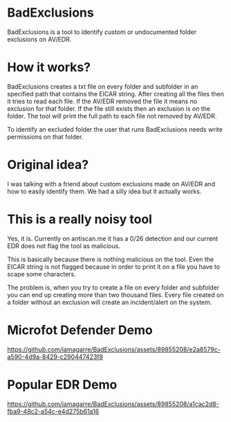 # BadExclusions
BadExclusions is a tool to identify custom or undocumented folder exclusions on AV/EDR.

# How it works?
BadExclusions creates a txt file on every folder and subfolder in an specified path that contains the EICAR string. After creating all the files then it tries to read each file. If the AV/EDR removed the file it means no exclusion for that folder. If the file still exists then an exclusion is on the folder. The tool will print the full path to each file not removed by AV/EDR.

To identify an excluded folder the user that runs BadExclusions needs write permissions on that folder.

# Original idea?
I was talking with a friend about custom exclusions made on AV/EDR and how to easily identify them. We had a silly idea but it actually works.

# This is a really noisy tool
Yes, it is. Currently on antiscan.me it has a 0/26 detection and our current EDR does not flag the tool as malicious. 

This is basically because there is nothing malicious on the tool. Even the EICAR string is not flagged because in order to print it on a file you have to scape some characters.

The problem is, when you try to create a file on every folder and subfolder you can end up creating more than two thousand files. Every file created on a folder without an exclusion will create an incident/alert on the system.

# Microfot Defender Demo
https://github.com/iamagarre/BadExclusions/assets/89855208/e2a8579c-a590-4d9a-8429-c290447423f8

# Popular EDR Demo
https://github.com/iamagarre/BadExclusions/assets/89855208/a1cac2d8-fba9-48c2-a54c-e4d275b61a16
